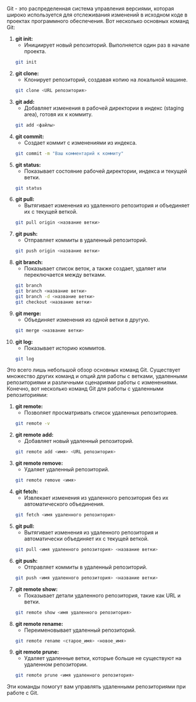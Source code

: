 Git - это распределенная система управления версиями, которая широко используется для отслеживания изменений в исходном коде в проектах программного обеспечения. Вот несколько основных команд Git:

1. **git init:**
   - Инициирует новый репозиторий. Выполняется один раз в начале проекта.
   ~~~ bash
   git init
   ~~~
1. **git clone:**
   - Клонирует репозиторий, создавая копию на локальной машине.
   ~~~ bash
   git clone <URL репозитория>
   ~~~
1. **git add:**
   - Добавляет изменения в рабочей директории в индекс (staging area), готовя их к коммиту.
   ~~~ bash
   git add <файлы>
   ~~~
1. **git commit:**
   - Создает коммит с изменениями из индекса.
   ~~~ bash
   git commit -m "Ваш комментарий к коммиту"
   ~~~
1. **git status:**
   - Показывает состояние рабочей директории, индекса и текущей ветки.
   ~~~ bash
   git status
   ~~~
1. **git pull:**
   - Вытягивает изменения из удаленного репозитория и объединяет их с текущей веткой.
   ~~~ bash
   git pull origin <название ветки>
   ~~~
1. **git push:**
   - Отправляет коммиты в удаленный репозиторий.
   ~~~ bash
   git push origin <название ветки>
   ~~~
1. **git branch:**
   - Показывает список веток, а также создает, удаляет или переключается между ветками.
   ~~~ bash
   git branch
   git branch <название ветки>
   git branch -d <название ветки>
   git checkout <название ветки>
   ~~~
1. **git merge:**
   - Объединяет изменения из одной ветки в другую.
   ~~~ bash
   git merge <название ветки>
   ~~~
1. **git log:**
   - Показывает историю коммитов.
   ~~~ bash
   git log
   ~~~

Это всего лишь небольшой обзор основных команд Git. Существует множество других команд и опций для работы с ветками, удаленными репозиториями и различными сценариями работы с изменениями.
Конечно, вот несколько команд Git для работы с удаленными репозиториями:

1. **git remote:**
   - Позволяет просматривать список удаленных репозиториев.
   ~~~ bash
   git remote -v
   ~~~
1. **git remote add:**
   - Добавляет новый удаленный репозиторий.
   ~~~ bash
   git remote add <имя> <URL репозитория>
   ~~~
1. **git remote remove:**
   - Удаляет удаленный репозиторий.
   ~~~ bash
   git remote remove <имя>
   ~~~
1. **git fetch:**
   - Извлекает изменения из удаленного репозитория без их автоматического объединения.
   ~~~ bash
   git fetch <имя удаленного репозитория>
   ~~~
1. **git pull:**
   - Вытягивает изменения из удаленного репозитория и автоматически объединяет их с текущей веткой.
   ~~~ bash
   git pull <имя удаленного репозитория> <название ветки>
   ~~~
1. **git push:**
   - Отправляет коммиты в удаленный репозиторий.
   ~~~ bash
   git push <имя удаленного репозитория> <название ветки>
   ~~~
1. **git remote show:**
   - Показывает детали удаленного репозитория, такие как URL и ветки.
   ~~~ bash
   git remote show <имя удаленного репозитория>
   ~~~
1. **git remote rename:**
   - Переименовывает удаленный репозиторий.
   ~~~ bash
   git remote rename <старое_имя> <новое_имя>
   ~~~
1. **git remote prune:**
   - Удаляет удаленные ветки, которые больше не существуют на удаленном репозитории.
   ~~~ bash
   git remote prune <имя удаленного репозитория>
   ~~~

Эти команды помогут вам управлять удаленными репозиториями при работе с Git.
